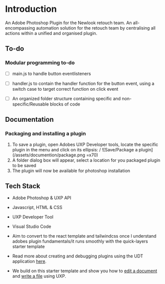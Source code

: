 # Introduction

An Adobe Photoshop Plugin for the Newlook retouch team. An all-encompassing automation solution for the retouch team by centralising all actions within a unified and organised plugin.


## To-do

### Modular programming to-do

- [ ] main.js to handle button eventlisteners 
- [ ] handler.js  to contain the handler function for the button event, using a switch case to target correct function on click event 
- [ ] An organized folder structure containing specific and non-specific/Reusable blocks of code


## Documentation

### Packaging and installing a plugin 

1. To save a plugin, open Adobes UXP Developer tools, locate the specific plugin in the menu and click on its ellipsis:
/
![Save/Package a plugin](/assets/documention/package.png =x70)
2. A folder dialog box will appear, select a location for you packaged plugin to be saved
3. The plugin will now be available for photoshop installation 

## Tech Stack

* Adobe Photoshop & UXP API
* Javascript, HTML & CSS
* UXP Developer Tool
* Visual Studio Code
* Aim to convert to the react template and tailwindcss once I understand adobes plugin fundamentals/it runs smoothly with the quick-layers starter template 


* Read more about creating and debugging plugins using the UDT application [here](https://developer.adobe.com/photoshop/uxp/2022/guides/devtool/udt-walkthrough/). 
* We build on this starter template and show you how to [edit a document](https://developer.adobe.com/photoshop/uxp/2022/guides/getting-started/editing-the-document/) and [write a file](https://developer.adobe.com/photoshop/uxp/2022/guides/getting-started/writing-a-file/) using UXP. 
